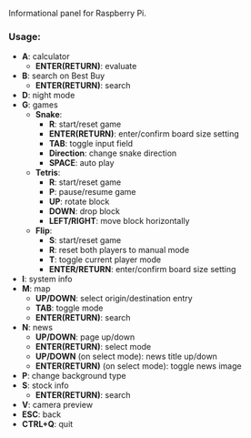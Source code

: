 Informational panel for Raspberry Pi.

### Usage:
- **A**: calculator
  - **ENTER(RETURN)**: evaluate
- **B**: search on Best Buy
  - **ENTER(RETURN)**: search
- **D**: night mode
- **G**: games
  - **Snake**:
    - **R**: start/reset game
    - **ENTER(RETURN)**: enter/confirm board size setting
    - **TAB**: toggle input field
    - **Direction**: change snake direction
    - **SPACE**: auto play
  - **Tetris**:
    - **R**: start/reset game
    - **P**: pause/resume game
    - **UP**: rotate block
    - **DOWN**: drop block
    - **LEFT/RIGHT**: move block horizontally
  - **Flip**:
    - **S**: start/reset game
    - **R**: reset both players to manual mode
    - **T**: toggle current player mode
    - **ENTER/RETURN**: enter/confirm board size setting
- **I**: system info
- **M**: map
  - **UP/DOWN**: select origin/destination entry
  - **TAB**: toggle mode
  - **ENTER(RETURN)**: search
- **N**: news
  - **UP/DOWN**: page up/down
  - **ENTER(RETURN)**: select mode
  - **UP/DOWN** (on select mode): news title up/down
  - **ENTER(RETURN)** (on select mode): toggle news image
- **P**: change background type
- **S**: stock info
  - **ENTER(RETURN)**: search
- **V**: camera preview
- **ESC**: back
- **CTRL+Q**: quit
